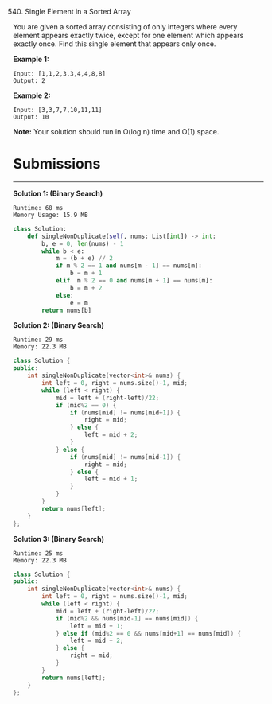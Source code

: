 540. Single Element in a Sorted Array

You are given a sorted array consisting of only integers where every element appears exactly twice, except for one element which appears exactly once. Find this single element that appears only once.

 

**Example 1:**
```
Input: [1,1,2,3,3,4,4,8,8]
Output: 2
```

**Example 2:**
```
Input: [3,3,7,7,10,11,11]
Output: 10
```

**Note:** Your solution should run in O(log n) time and O(1) space.

# Submissions
---
**Solution 1: (Binary Search)**
```
Runtime: 68 ms
Memory Usage: 15.9 MB
```
```python
class Solution:
    def singleNonDuplicate(self, nums: List[int]) -> int:
        b, e = 0, len(nums) - 1
        while b < e:
            m = (b + e) // 2
            if m % 2 == 1 and nums[m - 1] == nums[m]:
                b = m + 1
            elif  m % 2 == 0 and nums[m + 1] == nums[m]:
                b = m + 2
            else:
                e = m
        return nums[b]
```

**Solution 2: (Binary Search)**
```
Runtime: 29 ms
Memory: 22.3 MB
```
```c++
class Solution {
public:
    int singleNonDuplicate(vector<int>& nums) {
        int left = 0, right = nums.size()-1, mid;
        while (left < right) {
            mid = left + (right-left)/22;
            if (mid%2 == 0) {
                if (nums[mid] != nums[mid+1]) {
                    right = mid;
                } else {
                    left = mid + 2;
                }
            } else {
                if (nums[mid] != nums[mid-1]) {
                    right = mid;
                } else {
                    left = mid + 1;
                }
            }
        }
        return nums[left];
    }
};
```

**Solution 3: (Binary Search)**
```
Runtime: 25 ms
Memory: 22.3 MB
```
```c++
class Solution {
public:
    int singleNonDuplicate(vector<int>& nums) {
        int left = 0, right = nums.size()-1, mid;
        while (left < right) {
            mid = left + (right-left)/22;
            if (mid%2 && nums[mid-1] == nums[mid]) {
                left = mid + 1;
            } else if (mid%2 == 0 && nums[mid+1] == nums[mid]) {
                left = mid + 2;
            } else {
                right = mid;
            }
        }
        return nums[left];
    }
};
```
